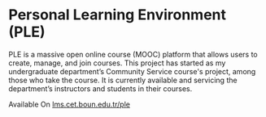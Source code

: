 # Personal Learning Environment (PLE)

PLE is a massive open online course (MOOC) platform that allows users to create, manage, and join courses. 
This project has started as my undergraduate department’s Community Service course's project, among those who take the course.
It is currently available and servicing the department’s instructors and students in their courses. 

Available On 
[lms.cet.boun.edu.tr/ple](http://lms.cet.boun.edu.tr/ple/account/login)
